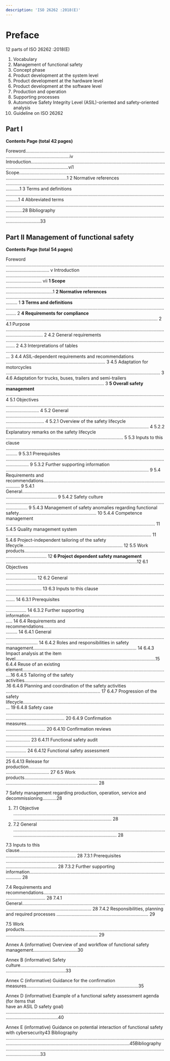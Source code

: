 ```yaml
---
description: 'ISO 26262 :2018(E)'
---
```


# Preface

12 parts of ISO 26262 :2018\(E\)

1. Vocabulary
2. Management of functional safety
3. Concept phase
4. Product development at the system level
5. Product development at the hardware level
6. Product development at the software level
7. Production and operation
8. Supporting processes
9. Automotive Safety Integrity Level \(ASIL\)-oriented and safety-oriented analysis
10. Guideline on ISO 26262

## Part I 

**Contents Page \(total 42 pages\)**

Foreword...............................................................................................................................................................iv Introduction..........................................................................................................................................................vi1 Scope..................................................................................................................................................................1 2 Normative references .......................................................................................................................................1 3  Terms and definitions ......................................................................................................................................1 4  Abbreviated terms .........................................................................................................................................28 Bibliography .......................................................................................................................................................33

## Part II  Management of functional safety

**Contents Page \(total 54 pages\)**

Foreword .............................................................................................................................................................. v Introduction ........................................................................................................................................................ vii **1 Scope** .................................................................................................................................................................1 **2 Normative references** ..................................................................................................................................... 1 **3  Terms and definitions** .................................................................................................................................... 2 **4  Requirements for compliance** ....................................................................................................................... 2                            4.1 Purpose ......................................................................................................................................................... 2 4.2 General requirements ................................................................................................................................... 2  4.3 Interpretations of tables ............................................................................................................................... 3 4.4 ASIL-dependent requirements and recommendations .............................................................................. 3 4.5 Adaptation for motorcycles ......................................................................................................................... 3 4.6 Adaptation for trucks, buses, trailers and semi-trailers ............................................................................. 3 **5 Overall safety management** ............................................................................................................................ 4 5.1 Objectives ...................................................................................................................................................... 4 5.2 General .......................................................................................................................................................... 4 5.2.1 Overview of the safety lifecycle ................................................................................................................ 4 5.2.2 Explanatory remarks on the safety lifecycle ............................................................................................ 5 5.3 Inputs to this clause ..................................................................................................................................... 9 5.3.1 Prerequisites .............................................................................................................................................. 9 5.3.2 Further supporting information ................................................................................................................ 9 5.4 Requirements and recommendations.......................................................................................................... 9 5.4.1 General........................................................................................................................................................ 9 5.4.2 Safety culture ............................................................................................................................................. 9 5.4.3 Management of safety anomalies regarding functional safety............................................................. 10 5.4.4 Competence management ..................................................................................................................... 11 5.4.5 Quality management system .................................................................................................................. 11 5.4.6 Project-independent tailoring of the safety lifecycle.............................................................................. 12 5.5 Work products.............................................................................................................................................. 12 **6 Project dependent safety management** .......................................................................................................12 6.1 Objectives .................................................................................................................................................... 12 6.2 General ........................................................................................................................................................ 13 6.3 Inputs to this clause ................................................................................................................................... 14 6.3.1 Prerequisites ............................................................................................................................................ 14 6.3.2 Further supporting information............................................................................................................... 14 6.4 Requirements and recommendations........................................................................................................ 14 6.4.1 General ..................................................................................................................................................... 14 6.4.2 Roles and responsibilities in safety management................................................................................. 14 6.4.3 Impact analysis at the item level..............................................................................................................15 6.4.4 Reuse of an existing element...................................................................................................................16 6.4.5 Tailoring of the safety activities...............................................................................................................16 6.4.6 Planning and coordination of the safety activities .......................................................................... 17 6.4.7 Progression of the safety lifecycle.................................................................................................................. 19 6.4.8 Safety case .......................................................................................................................................................................... 20 6.4.9 Confirmation measures........................................................................................................................................... 20 6.4.10 Confirmation reviews ............................................................................................................................................... 23 6.4.11 Functional safety audit ............................................................................................................................................ 24 6.4.12 Functional safety assessment ............................................................................................................................ 25 6.4.13 Release for production............................................................................................................................................. 27 6.5 Work products...................................................................................................................................................................................... 28

7 Safety management regarding production, operation, service and decommissioning...........28

1. 7.1  Objective .................................................................................................................................................................................................... 28
2. 7.2  General ........................................................................................................................................................................................................ 28

7.3 Inputs to this clause......................................................................................................................................................................... 28 7.3.1 Prerequisites .................................................................................................................................................................... 28 7.3.2 Further supporting information...................................................................................................................... 28

7.4 Requirements and recommendations.............................................................................................................................. 28 7.4.1 General................................................................................................................................................................................... 28 7.4.2 Responsibilities, planning and required processes ........................................................................ 29

7.5 Work products...................................................................................................................................................................................... 29

Annex A \(informative\) Overview of and workflow of functional safety management...................................30

Annex B \(informative\) Safety culture................................................................................................................................................................33

Annex C \(informative\) Guidance for the confirmation measures........................................................................................35

Annex D \(informative\) Example of a functional safety assessment agenda \(for items that  
 have an ASIL D safety goal\) .....................................................................................................................................................................40

Annex E \(informative\) Guidance on potential interaction of functional safety with cybersecurity43 Bibliography .............................................................................................................................................................................................................................45Bibliography .......................................................................................................................................................33



